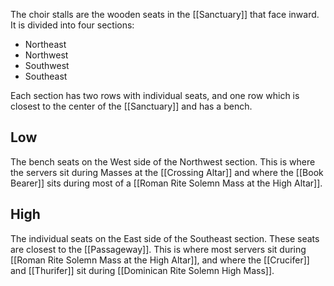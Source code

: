 The choir stalls are the wooden seats in the [[Sanctuary]] that face inward. It is divided into four sections:
- Northeast
- Northwest
- Southwest
- Southeast

Each section has two rows with individual seats, and one row which is closest to the center of the [[Sanctuary]] and has a bench.

## Low
The bench seats on the West side of the Northwest section. This is where the servers sit during Masses at the [[Crossing Altar]] and where the [[Book Bearer]] sits during most of a [[Roman Rite Solemn Mass at the High Altar]].

## High
The individual seats on the East side of the Southeast section. These seats are closest to the [[Passageway]]. This is where most servers sit during [[Roman Rite Solemn Mass at the High Altar]], and where the [[Crucifer]] and [[Thurifer]] sit during [[Dominican Rite Solemn High Mass]].